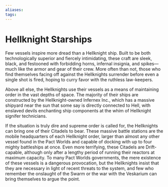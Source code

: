 ```yaml
---
aliases: 
tags: 
---
```


# Hellknight Starships

Few vessels inspire more dread than a Hellknight ship. Built to be both technologically superior and fiercely intimidating, these craft are sleek, black, and festooned with forbidding horns, infernal insignia, and spikes—much like the armor and gear of their crew. More often than not, those who find themselves facing off against the Hellknights surrender before even a single shot is fired, hoping to curry favor with the ruthless law-keepers.  
  
Above all else, the Hellknights use their vessels as a means of maintaining order in the vast depths of space. The majority of their ships are constructed by the Hellknight-owned Infernex Inc., which has a massive shipyard near the sun that some say is directly connected to Hell, with enslaved devils enchanting ship components at the whim of Hellknight signifer technicians.  
  
If the situation is truly dire and supreme order is called for, the Hellknights can bring one of their Citadels to bear. These massive battle stations are the mobile headquarters of each Hellknight order, larger than almost any other vessel found in the Pact Worlds and capable of docking with up to four mighty battleships at once. Even more terrifying, these Citadels are Drift-capable, although only after a lengthy period of running their reactors at maximum capacity. To many Pact Worlds governments, the mere existence of these vessels is a dangerous provocation, but the Hellknights insist that they are necessary in light of recent threats to the system, and few who remember the onslaught of the Swarm or the war with the Veskarium can bring themselves to argue the point.